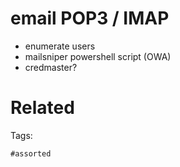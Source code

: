 # email POP3 / IMAP
- enumerate users
- mailsniper powershell script (OWA)
- credmaster?

# Related


Tags:

    #assorted
